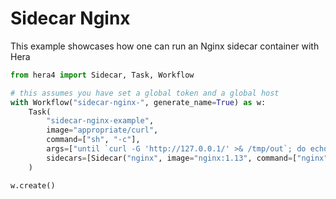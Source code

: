 # Sidecar Nginx

This example showcases how one can run an Nginx sidecar container with Hera

```python
from hera4 import Sidecar, Task, Workflow

# this assumes you have set a global token and a global host
with Workflow("sidecar-nginx-", generate_name=True) as w:
    Task(
        "sidecar-nginx-example",
        image="appropriate/curl",
        command=["sh", "-c"],
        args=["until `curl -G 'http://127.0.0.1/' >& /tmp/out`; do echo sleep && sleep 1; done && cat /tmp/out"],
        sidecars=[Sidecar("nginx", image="nginx:1.13", command=["nginx", "-g", "daemon off;"])],
    )

w.create()
```
